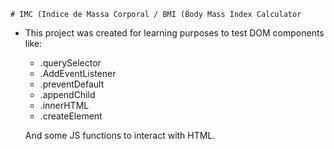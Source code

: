 
 
    # IMC (Indice de Massa Corporal / BMI (Body Mass Index Calculator


 - This project was created for learning purposes to test DOM components like:
 
   * .querySelector
   * .AddEventListener
   * .preventDefault
   * .appendChild
   * .innerHTML
   * .createElement  
   
   
   And some JS functions to interact with HTML.
